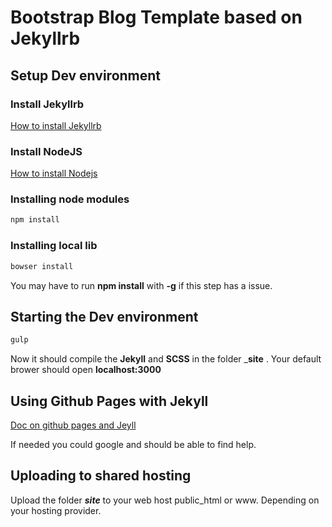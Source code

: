 # Bootstrap Blog Template based on Jekyllrb
## Setup Dev environment
### Install Jekyllrb
[How to install Jekyllrb](https://jekyllrb.com/docs/installation/ "Jekyllrb Install Doc")
### Install NodeJS
[How to install Nodejs](https://nodejs.org/ "NodeJS Site")
### Installing node modules
```sh
npm install
```
### Installing local lib
``` sh
bowser install
```
You may have to run __npm install__ with __-g__ if this step has a issue.
## Starting the Dev environment
```sh
gulp
```
Now it should compile the __Jekyll__ and __SCSS__ in the folder ___site__ .
Your default brower should open __localhost:3000__
## Using Github Pages with Jekyll
[Doc on github pages and Jeyll](https://help.github.com/articles/setting-up-your-github-pages-site-locally-with-jekyll)

If needed you could google and should be able to find help.
## Uploading to shared hosting
Upload the folder ___site___  to your web host public_html or www. Depending on your hosting provider.
